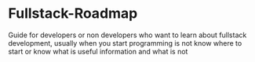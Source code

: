 # Fullstack-Roadmap
Guide for developers or non developers who want to learn about fullstack development, usually when you start programming is not know where to start or know what is useful information and what is not 
